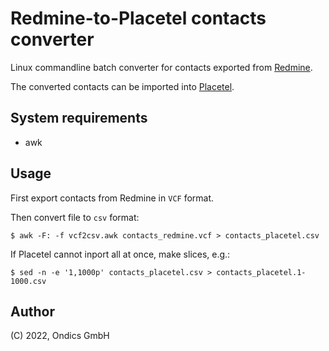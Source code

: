 Redmine-to-Placetel contacts converter
======================================

Linux commandline batch converter for contacts exported from 
[Redmine](https://www.redmine.org/).

The converted contacts can be imported into [Placetel](https://placetel.de).

## System requirements

* awk

## Usage

First export contacts from Redmine in `VCF` format.

Then convert file to `csv` format:

    $ awk -F: -f vcf2csv.awk contacts_redmine.vcf > contacts_placetel.csv

If Placetel cannot inport all at once, make slices, e.g.:

    $ sed -n -e '1,1000p' contacts_placetel.csv > contacts_placetel.1-1000.csv

## Author

(C) 2022, Ondics GmbH
